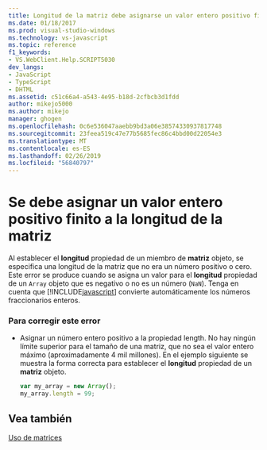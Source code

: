 ```yaml
---
title: Longitud de la matriz debe asignarse un valor entero positivo finito | Documentos de Microsoft
ms.date: 01/18/2017
ms.prod: visual-studio-windows
ms.technology: vs-javascript
ms.topic: reference
f1_keywords:
- VS.WebClient.Help.SCRIPT5030
dev_langs:
- JavaScript
- TypeScript
- DHTML
ms.assetid: c51c66a4-a543-4e95-b18d-2cfbcb3d1fdd
author: mikejo5000
ms.author: mikejo
manager: ghogen
ms.openlocfilehash: 0c6e536047aaebb9bd3a06e38574330937817748
ms.sourcegitcommit: 23feea519c47e77b5685fec86c4bbd00d22054e3
ms.translationtype: MT
ms.contentlocale: es-ES
ms.lasthandoff: 02/26/2019
ms.locfileid: "56840797"
---
```

# <a name="array-length-must-be-assigned-a-finite-positive-number"></a>Se debe asignar un valor entero positivo finito a la longitud de la matriz
Al establecer el **longitud** propiedad de un miembro de **matriz** objeto, se especifica una longitud de la matriz que no era un número positivo o cero. Este error se produce cuando se asigna un valor para el **longitud** propiedad de un `Array` objeto que es negativo o no es un número (`NaN`). Tenga en cuenta que [!INCLUDE[javascript](../../javascript/includes/javascript-md.md)] convierte automáticamente los números fraccionarios enteros.  
  
### <a name="to-correct-this-error"></a>Para corregir este error  
  
-   Asignar un número entero positivo a la propiedad length. No hay ningún límite superior para el tamaño de una matriz, que no sea el valor entero máximo (aproximadamente 4 mil millones). En el ejemplo siguiente se muestra la forma correcta para establecer el **longitud** propiedad de un **matriz** objeto.  
  
    ```JavaScript  
    var my_array = new Array();  
    my_array.length = 99;  
    ```  
  
## <a name="see-also"></a>Vea también  
 [Uso de matrices](../../javascript/advanced/using-arrays-javascript.md)